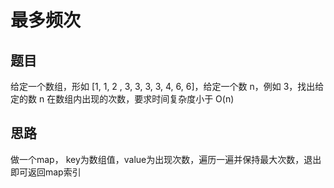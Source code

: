 # 最多频次

## 题目

给定一个数组，形如 \[1, 1, 2 , 3, 3, 3, 3, 4, 6, 6]，给定一个数 n，例如 3，找出给定的数 n 在数组内出现的次数，要求时间复杂度小于 O(n)

## 思路

做一个map， key为数组值，value为出现次数，遍历一遍并保持最大次数，退出即可返回map索引
